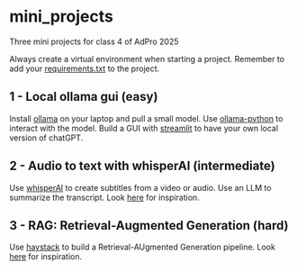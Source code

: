 # mini_projects
Three mini projects for class 4 of AdPro 2025

Always create a virtual environment when starting a project. Remember to add your [requirements.txt](https://pip.pypa.io/en/stable/reference/requirements-file-format/) to the project.

## 1 - Local ollama gui (easy)

Install [ollama](https://ollama.com) on your laptop and pull a small model. Use [ollama-python](https://github.com/ollama/ollama-python) to interact with the model. Build a GUI with [streamlit](https://streamlit.io/) to have your own local version of chatGPT.

## 2 - Audio to text with whisperAI (intermediate)

Use [whisperAI](https://github.com/openai/whisper) to create subtitles from a video or audio. Use an LLM to summarize the transcript. Look [here](https://github.com/adpro-nova-sbe/Audio-Transcription-Summarization) for inspiration.

## 3 - RAG: Retrieval-Augmented Generation (hard)

Use [haystack](https://haystack.deepset.ai/) to build a Retrieval-AUgmented Generation pipeline. Look [here](https://github.com/guimarais/adpro25/blob/main/Notebooks/04.4-RAG_openai.ipynb) for inspiration.
